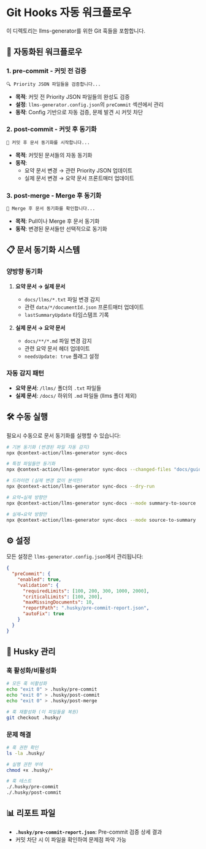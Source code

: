 # Git Hooks 자동 워크플로우

이 디렉토리는 llms-generator를 위한 Git 훅들을 포함합니다.

## 🔄 자동화된 워크플로우

### 1. **pre-commit** - 커밋 전 검증
```bash
🔍 Priority JSON 파일들을 검증합니다...
```
- **목적**: 커밋 전 Priority JSON 파일들의 완성도 검증
- **설정**: `llms-generator.config.json`의 `preCommit` 섹션에서 관리
- **동작**: Config 기반으로 자동 검증, 문제 발견 시 커밋 차단

### 2. **post-commit** - 커밋 후 동기화
```bash
🔄 커밋 후 문서 동기화를 시작합니다...
```
- **목적**: 커밋된 문서들의 자동 동기화
- **동작**: 
  - 요약 문서 변경 → 관련 Priority JSON 업데이트
  - 실제 문서 변경 → 요약 문서 프론트매터 업데이트

### 3. **post-merge** - Merge 후 동기화
```bash
🔀 Merge 후 문서 동기화를 확인합니다...
```
- **목적**: Pull이나 Merge 후 문서 동기화
- **동작**: 변경된 문서들만 선택적으로 동기화

## 📋 문서 동기화 시스템

### 양방향 동기화
1. **요약 문서 → 실제 문서**
   - `docs/llms/*.txt` 파일 변경 감지
   - 관련 `data/*/documentId.json` 프론트매터 업데이트
   - `lastSummaryUpdate` 타임스탬프 기록

2. **실제 문서 → 요약 문서**
   - `docs/**/*.md` 파일 변경 감지  
   - 관련 요약 문서 헤더 업데이트
   - `needsUpdate: true` 플래그 설정

### 자동 감지 패턴
- **요약 문서**: `/llms/` 폴더의 `.txt` 파일들
- **실제 문서**: `/docs/` 하위의 `.md` 파일들 (llms 폴더 제외)

## 🛠️ 수동 실행

필요시 수동으로 문서 동기화를 실행할 수 있습니다:

```bash
# 기본 동기화 (변경된 파일 자동 감지)
npx @context-action/llms-generator sync-docs

# 특정 파일들만 동기화
npx @context-action/llms-generator sync-docs --changed-files "docs/guide.md,docs/api.md"

# 드라이런 (실제 변경 없이 분석만)
npx @context-action/llms-generator sync-docs --dry-run

# 요약→실제 방향만
npx @context-action/llms-generator sync-docs --mode summary-to-source

# 실제→요약 방향만  
npx @context-action/llms-generator sync-docs --mode source-to-summary
```

## ⚙️ 설정

모든 설정은 `llms-generator.config.json`에서 관리됩니다:

```json
{
  "preCommit": {
    "enabled": true,
    "validation": {
      "requiredLimits": [100, 200, 300, 1000, 2000],
      "criticalLimits": [100, 200],
      "maxMissingDocuments": 10,
      "reportPath": ".husky/pre-commit-report.json",
      "autoFix": true
    }
  }
}
```

## 🔧 Husky 관리

### 훅 활성화/비활성화
```bash
# 모든 훅 비활성화
echo "exit 0" > .husky/pre-commit
echo "exit 0" > .husky/post-commit
echo "exit 0" > .husky/post-merge

# 훅 재활성화 (이 파일들을 복원)
git checkout .husky/
```

### 문제 해결
```bash
# 훅 권한 확인
ls -la .husky/

# 실행 권한 부여
chmod +x .husky/*

# 훅 테스트
./.husky/pre-commit
./.husky/post-commit
```

## 📊 리포트 파일

- **`.husky/pre-commit-report.json`**: Pre-commit 검증 상세 결과
- 커밋 차단 시 이 파일을 확인하여 문제점 파악 가능